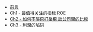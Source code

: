 
* [前言](00.md)
* [Ch1 - 最值得关注的指标 ROE](01.md)
* [Ch2 - 如何不張飛打岳飛 談公司間的比較](02.md)
* [Ch3 - 利潤的陷阱](03.md)
